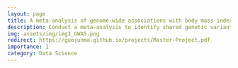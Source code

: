 ```yaml
---
layout: page
title: A meta-analysis of genome-wide associations with body mass index
description: Conduct a meta-analysis to identify shared genetic variants associated with BMI and potential population-specific variants.
img: assets/img/img3_GWAS.png
redirect: https://guojunma.github.io/projects/Master-Project.pdf
importance: 1
category: Data Science
---
```

